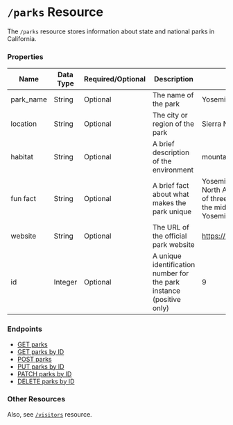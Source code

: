 # `/parks` Resource

The `/parks` resource stores information about state and national parks in California.

### Properties

| Name | Data Type | Required/Optional | Description | Example |
| --- | --- | --- | --- | --- |
| park_name | String | Optional | The name of the park | Yosemite National Park |
| location | String | Optional | The city or region of the park | Sierra Nevada Mountains |
| habitat | String | Optional | A brief description of the environment | mountains |
| fun fact | String | Optional | A brief fact about what makes the park unique | Yosemite Falls, the tallest waterfall in North America, is actually composed of three falls: Upper Yosemite Fall, the middle cascades, and Lower Yosemite Fall.  |
| website | String | Optional | The URL of the official park website | https://www.nps.gov/yose/index.htm |
| id | Integer | Optional | A unique identification number for the park instance (positive only) | 9 |

### Endpoints

* [GET parks](parks-get-parks.md)
* [GET parks by ID](parks-get-parks-by-id.md)
* [POST parks](parks-post-parks.md)
* [PUT parks by ID](parks-put-parks-by-id.md)
* [PATCH parks by ID](parks-patch-parks-by-id.md)
* [DELETE parks by ID](parks-delete-parks-by-id.md)

### Other Resources

Also, see [`/visitors`](visitors.md) resource.
